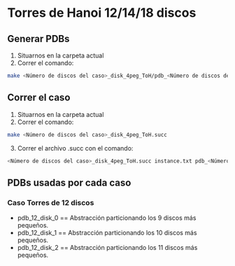 # Torres de Hanoi 12/14/18 discos

## Generar PDBs

1. Situarnos en la carpeta actual 
2. Correr el comando: 
```bash
make <Número de discos del caso>_disk_4peg_ToH/pdb_<Número de discos del caso>_disk_<Número de la PDB>.pdb
```

## Correr el caso

1. Situarnos en la carpeta actual
2. Correr el comando:
```bash
make <Número de discos del caso>_disk_4peg_ToH.succ
```
3. Correr el archivo .succ con el comando:
```bash
<Número de discos del caso>_disk_4peg_ToH.succ instance.txt pdb_<Número de discos del caso>_disk
```


## PDBs usadas por cada caso

### Caso Torres de 12 discos
* pdb_12_disk_0 == Abstracción particionando los 9 discos más pequeños.
* pdb_12_disk_1 == Abstracción particionando los 10 discos más pequeños.
* pdb_12_disk_2 == Abstracción particionando los 11 discos más pequeños.
